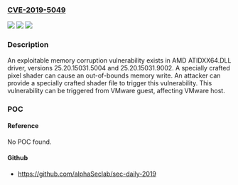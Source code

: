 ### [CVE-2019-5049](https://cve.mitre.org/cgi-bin/cvename.cgi?name=CVE-2019-5049)
![](https://img.shields.io/static/v1?label=Product&message=AMD%20ATI&color=blue)
![](https://img.shields.io/static/v1?label=Version&message=n%2Fa&color=blue)
![](https://img.shields.io/static/v1?label=Vulnerability&message=Out-of-bounds-write&color=brighgreen)

### Description

An exploitable memory corruption vulnerability exists in AMD ATIDXX64.DLL driver, versions 25.20.15031.5004 and 25.20.15031.9002. A specially crafted pixel shader can cause an out-of-bounds memory write. An attacker can provide a specially crafted shader file to trigger this vulnerability. This vulnerability can be triggered from VMware guest, affecting VMware host.

### POC

#### Reference
No POC found.

#### Github
- https://github.com/alphaSeclab/sec-daily-2019


